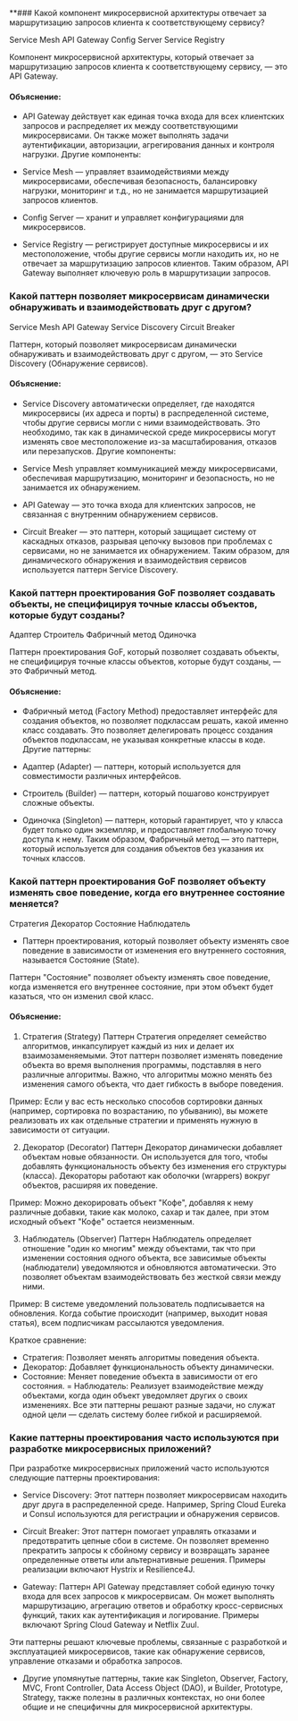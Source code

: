 **### Какой компонент микросервисной архитектуры отвечает за маршрутизацию запросов клиента к соответствующему сервису?

Service Mesh
API Gateway
Config Server
Service Registry

Компонент микросервисной архитектуры, который отвечает за маршрутизацию запросов клиента к соответствующему сервису, —
это API Gateway.

#### Объяснение:

- API Gateway действует как единая точка входа для всех клиентских запросов и распределяет их между соответствующими
  микросервисами. Он также может выполнять задачи аутентификации, авторизации, агрегирования данных и контроля нагрузки.
  Другие компоненты:

- Service Mesh — управляет взаимодействиями между микросервисами, обеспечивая безопасность, балансировку нагрузки,
  мониторинг и т.д., но не занимается маршрутизацией запросов клиентов.
- Config Server — хранит и управляет конфигурациями для микросервисов.
- Service Registry — регистрирует доступные микросервисы и их местоположение, чтобы другие сервисы могли находить их, но
  не отвечает за маршрутизацию запросов клиентов.
  Таким образом, API Gateway выполняет ключевую роль в маршрутизации запросов.

### Какой паттерн позволяет микросервисам динамически обнаруживать и взаимодействовать друг с другом?

Service Mesh
API Gateway
Service Discovery
Circuit Breaker

Паттерн, который позволяет микросервисам динамически обнаруживать и взаимодействовать друг с другом, — это Service
Discovery (Обнаружение сервисов).

#### Объяснение:

- Service Discovery автоматически определяет, где находятся микросервисы (их адреса и порты) в распределенной системе,
  чтобы другие сервисы могли с ними взаимодействовать. Это необходимо, так как в динамической среде микросервисы могут
  изменять свое местоположение из-за масштабирования, отказов или перезапусков.
  Другие компоненты:

- Service Mesh управляет коммуникацией между микросервисами, обеспечивая маршрутизацию, мониторинг и безопасность, но не
  занимается их обнаружением.
- API Gateway — это точка входа для клиентских запросов, не связанная с внутренним обнаружением сервисов.
- Circuit Breaker — это паттерн, который защищает систему от каскадных отказов, разрывая цепочку вызовов при проблемах с
  сервисами, но не занимается их обнаружением.
  Таким образом, для динамического обнаружения и взаимодействия сервисов используется паттерн Service Discovery.

### Какой паттерн проектирования GoF позволяет создавать объекты, не специфицируя точные классы объектов, которые будут созданы?

Адаптер
Строитель
Фабричный метод
Одиночка

Паттерн проектирования GoF, который позволяет создавать объекты, не специфицируя точные классы объектов, которые будут
созданы, — это Фабричный метод.

#### Объяснение:

- Фабричный метод (Factory Method) предоставляет интерфейс для создания объектов, но позволяет подклассам решать, какой
  именно класс создавать. Это позволяет делегировать процесс создания объектов подклассам, не указывая конкретные классы
  в коде.
  Другие паттерны:

- Адаптер (Adapter) — паттерн, который используется для совместимости различных интерфейсов.
- Строитель (Builder) — паттерн, который пошагово конструирует сложные объекты.
- Одиночка (Singleton) — паттерн, который гарантирует, что у класса будет только один экземпляр, и предоставляет
  глобальную точку доступа к нему.
  Таким образом, Фабричный метод — это паттерн, который используется для создания объектов без указания их точных
  классов.

### Какой паттерн проектирования GoF позволяет объекту изменять свое поведение, когда его внутреннее состояние меняется?

Стратегия
Декоратор
Состояние
Наблюдатель

- Паттерн проектирования, который позволяет объекту изменять свое поведение в зависимости от изменения его внутреннего
  состояния, называется Состояние (State).

Паттерн "Состояние" позволяет объекту изменять свое поведение, когда изменяется его внутреннее состояние, при этом
объект будет казаться, что он изменил свой класс.

#### Объяснение:

1. Стратегия (Strategy)
   Паттерн Стратегия определяет семейство алгоритмов, инкапсулирует каждый из них и делает их взаимозаменяемыми. Этот
   паттерн позволяет изменять поведение объекта во время выполнения программы, подставляя в него различные алгоритмы.
   Важно, что алгоритмы можно менять без изменения самого объекта, что дает гибкость в выборе поведения.

Пример: Если у вас есть несколько способов сортировки данных (например, сортировка по возрастанию, по убыванию), вы
можете реализовать их как отдельные стратегии и применять нужную в зависимости от ситуации.

2. Декоратор (Decorator)
   Паттерн Декоратор динамически добавляет объектам новые обязанности. Он используется для того, чтобы добавлять
   функциональность объекту без изменения его структуры (класса). Декораторы работают как оболочки (wrappers) вокруг
   объектов, расширяя их поведение.

Пример: Можно декорировать объект "Кофе", добавляя к нему различные добавки, такие как молоко, сахар и так далее, при
этом исходный объект "Кофе" остается неизменным.

3. Наблюдатель (Observer)
   Паттерн Наблюдатель определяет отношение "один ко многим" между объектами, так что при изменении состояния одного
   объекта, все зависимые объекты (наблюдатели) уведомляются и обновляются автоматически. Это позволяет объектам
   взаимодействовать без жесткой связи между ними.

Пример: В системе уведомлений пользователь подписывается на обновления. Когда событие происходит (например, выходит
новая статья), всем подписчикам рассылаются уведомления.

Краткое сравнение:

- Стратегия: Позволяет менять алгоритмы поведения объекта.
- Декоратор: Добавляет функциональность объекту динамически.
- Состояние: Меняет поведение объекта в зависимости от его состояния.
  = Наблюдатель: Реализует взаимодействие между объектами, когда один объект уведомляет других о своих изменениях.
  Все эти паттерны решают разные задачи, но служат одной цели — сделать систему более гибкой и расширяемой.

### Какие паттерны проектирования часто используются при разработке микросервисных приложений?

При разработке микросервисных приложений часто используются следующие паттерны проектирования:

* Service Discovery: Этот паттерн позволяет микросервисам находить друг друга в распределенной среде. Например, Spring
  Cloud Eureka и Consul используются для регистрации и обнаружения сервисов.

* Circuit Breaker: Этот паттерн помогает управлять отказами и предотвратить цепные сбои в системе. Он позволяет временно
  прекратить запросы к сбойному сервису и возвращать заранее определенные ответы или альтернативные решения. Примеры
  реализации включают Hystrix и Resilience4J.

* Gateway: Паттерн API Gateway представляет собой единую точку входа для всех запросов к микросервисам. Он может
  выполнять
  маршрутизацию, агрегацию ответов и обработку кросс-сервисных функций, таких как аутентификация и логирование. Примеры
  включают Spring Cloud Gateway и Netflix Zuul.

Эти паттерны решают ключевые проблемы, связанные с разработкой и эксплуатацией микросервисов, такие как обнаружение
сервисов, управление отказами и обработка запросов.

* Другие упомянутые паттерны, такие как Singleton, Observer, Factory, MVC, Front Controller, Data Access Object (DAO), и
  Builder, Prototype, Strategy, также полезны в различных контекстах, но они более общие и не специфичны для
  микросервисной архитектуры.

